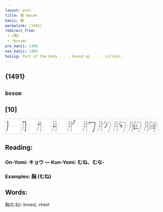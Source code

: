 ```yaml
---
layout: post
title: 胸 bosom
kanji: 胸
permalink: /1491/
redirect_from:
 - /胸/
 - /bosom/
pre_kanji: 1490
nex_kanji: 1492
heisig: Part of the body . . . bound up . . . villain.
---
```


## {1491}

## `bosom`

## [10]

<div class="stroke"><img src="../images/E883B8.png" /></div>

## Reading:

### On-Yomi: キョウ &mdash; Kun-Yomi: むね、むな-

### Examples: 胸 (むね)

## Words:

胸(むね): breast, chest
